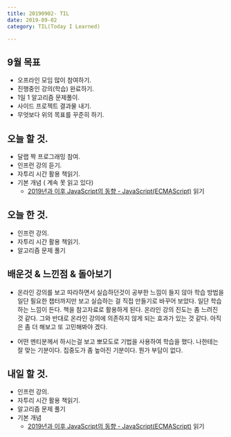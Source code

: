 ```yaml
---
title: 20190902- TIL
date: 2019-09-02
category: TIL(Today I Learned)

---
```


## 9월 목표

- 오프라인 모임 많이 참여하기.
- 진행중인 강의(학습) 완료하기.
- 1일 1 알고리즘 문제풀이.
- 사이드 프로젝트 결과물 내기.
- 무엇보다 위의 목표를 꾸준히 하기.

## 오늘 할 것.

- 달랩 짝 프로그래밍 참여.
- 인프런 강의 듣기.
- 자투리 시간 활용 책읽기.
- 기본 개념 ( 계속 못 읽고 있다)
  - [2019년과 이후 JavaScript의 동향 - JavaScript(ECMAScript)](https://d2.naver.com/helloworld/4007447) 읽기

## 오늘 한 것.

- 인프런 강의.
- 자투리 시간 활용 책읽기.
- 알고리즘 문제 풀기

## 배운것 & 느낀점 & 돌아보기

- 온라인 강의를 보고 따라하면서 실습하던것이 공부한 느낌이 들지 않아 학습 방법을 일단 필요한 챕터까지만 보고 실습하는 걸 직접 만들기로 바꾸어 보았다.
  일단 학습하는 느낌이 든다. 책을 참고자료로 활용하게 된다. 온라인 강의 진도는 좀 느려진 것 같다. 그와 반대로 온라인 강의에
  의존하지 않게 되는 효과가 있는 것 같다. 아직은 좀 더 해보고 또 고민해봐야 겠다.

- 어떤 멘티분께서 하시는걸 보고 뽀모도로 기법을 사용하여 학습을 했다. 나한테는 잘 맞는 기분이다.
  집중도가 좀 높아진 기분이다. 뭔가 부담이 없다.

## 내일 할 것.

- 인프런 강의.
- 자투리 시간 활용 책읽기.
- 알고리즘 문제 풀기
- 기본 개념 
  - [2019년과 이후 JavaScript의 동향 - JavaScript(ECMAScript)](https://d2.naver.com/helloworld/4007447) 읽기

